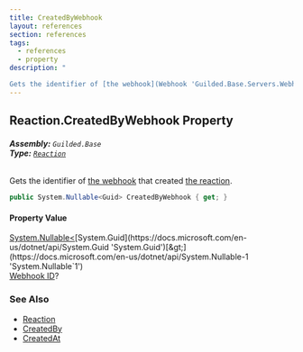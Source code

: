 ```yaml
---
title: CreatedByWebhook
layout: references
section: references
tags:
  - references
  - property
description: "

Gets the identifier of [the webhook](Webhook 'Guilded.Base.Servers.Webhook') that created [the reaction](Reaction 'Guilded.Base.Content.Reaction')."
---
```


## Reaction.CreatedByWebhook Property
###### **Assembly:** `Guilded.Base`<br/>**Type:** [`Reaction`](Reaction 'Guilded.Base.Content.Reaction')

Gets the identifier of [the webhook](Webhook 'Guilded.Base.Servers.Webhook') that created [the reaction](Reaction 'Guilded.Base.Content.Reaction').

```csharp
public System.Nullable<Guid> CreatedByWebhook { get; }
```

#### Property Value
[System.Nullable&lt;](https://docs.microsoft.com/en-us/dotnet/api/System.Nullable-1 'System.Nullable`1')[System.Guid](https://docs.microsoft.com/en-us/dotnet/api/System.Guid 'System.Guid')[&gt;](https://docs.microsoft.com/en-us/dotnet/api/System.Nullable-1 'System.Nullable`1')  
[Webhook ID](Webhook.Id 'Guilded.Base.Servers.Webhook.Id')?

### See Also
- [Reaction](Reaction 'Guilded.Base.Content.Reaction')
- [CreatedBy](Reaction.CreatedBy 'Guilded.Base.Content.Reaction.CreatedBy')
- [CreatedAt](Reaction.CreatedAt 'Guilded.Base.Content.Reaction.CreatedAt')